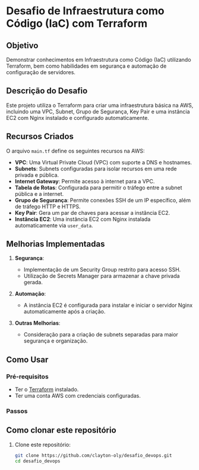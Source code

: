 # Desafio de Infraestrutura como Código (IaC) com Terraform

## Objetivo

Demonstrar conhecimentos em Infraestrutura como Código (IaC) utilizando Terraform, bem como habilidades em segurança e automação de configuração de servidores.

## Descrição do Desafio

Este projeto utiliza o Terraform para criar uma infraestrutura básica na AWS, incluindo uma VPC, Subnet, Grupo de Segurança, Key Pair e uma instância EC2 com Nginx instalado e configurado automaticamente.

## Recursos Criados

O arquivo `main.tf` define os seguintes recursos na AWS:

- **VPC**: Uma Virtual Private Cloud (VPC) com suporte a DNS e hostnames.
- **Subnets**: Subnets configuradas para isolar recursos em uma rede privada e pública.
- **Internet Gateway**: Permite acesso à internet para a VPC.
- **Tabela de Rotas**: Configurada para permitir o tráfego entre a subnet pública e a internet.
- **Grupo de Segurança**: Permite conexões SSH de um IP específico, além de tráfego HTTP e HTTPS.
- **Key Pair**: Gera um par de chaves para acessar a instância EC2.
- **Instância EC2**: Uma instância EC2 com Nginx instalada automaticamente via `user_data`.

## Melhorias Implementadas

1. **Segurança**: 
   - Implementação de um Security Group restrito para acesso SSH.
   - Utilização de Secrets Manager para armazenar a chave privada gerada.

2. **Automação**: 
   - A instância EC2 é configurada para instalar e iniciar o servidor Nginx automaticamente após a criação.

3. **Outras Melhorias**: 
   - Consideração para a criação de subnets separadas para maior segurança e organização.

## Como Usar

### Pré-requisitos

- Ter o [Terraform](https://www.terraform.io/downloads.html) instalado.
- Ter uma conta AWS com credenciais configuradas.

### Passos

## Como clonar este repositório

1. Clone este repositório:

   ```bash
   git clone https://github.com/clayton-oly/desafio_devops.git
   cd desafio_devops
